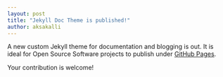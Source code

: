 ```yaml
---
layout: post
title: "Jekyll Doc Theme is published!"
author: aksakalli
---
```


A new custom Jekyll theme for documentation and blogging is out. It is ideal for Open Source Software projects to publish under [GitHub Pages](https://pages.github.com).

Your contribution is welcome!
